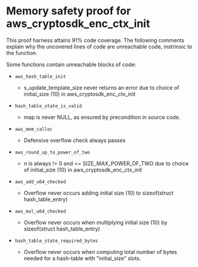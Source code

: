 # Memory safety proof for aws_cryptosdk_enc_ctx_init

This proof harness attains 91% code coverage.  The following comments explain
why the uncovered lines of code are unreachable code, instrinsic to the function.

Some functions contain unreachable blocks of code:

* `aws_hash_table_init`

    * s_update_template_size never returns an error due to choice of initial_size (10) in aws_cryptosdk_enc_ctx_init

* `hash_table_state_is_valid`

    *  map is never NULL, as ensured by precondition in source code. 

* `aws_mem_calloc`

    *  Defensive overflow check always passes 

* `aws_round_up_to_power_of_two`

    *  n is always != 0 and <= SIZE_MAX_POWER_OF_TWO  due to choice of initial_size (10) in aws_cryptosdk_enc_ctx_init

* `aws_add_u64_checked`

    *  Overflow never occurs adding initial size (10) to sizeof(struct hash_table_entry)

* `aws_mul_u64_checked`

    *  Overflow never occurs when multiplying initial size (10) by sizeof(struct hash_table_entry)

* `hash_table_state_required_bytes`

    *  Overflow never occurs when computing total number of bytes needed for a hash-table with "initial_size" slots. 